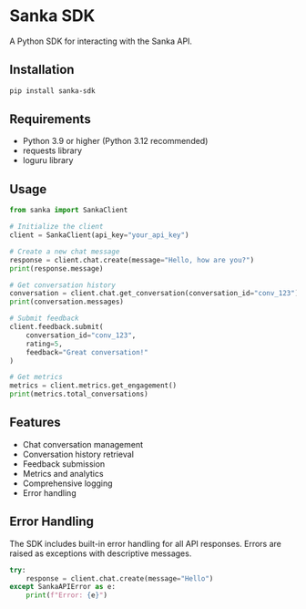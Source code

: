 # Sanka SDK

A Python SDK for interacting with the Sanka API.

## Installation

```bash
pip install sanka-sdk
```

## Requirements

- Python 3.9 or higher (Python 3.12 recommended)
- requests library
- loguru library

## Usage

```python
from sanka import SankaClient

# Initialize the client
client = SankaClient(api_key="your_api_key")

# Create a new chat message
response = client.chat.create(message="Hello, how are you?")
print(response.message)

# Get conversation history
conversation = client.chat.get_conversation(conversation_id="conv_123")
print(conversation.messages)

# Submit feedback
client.feedback.submit(
    conversation_id="conv_123",
    rating=5,
    feedback="Great conversation!"
)

# Get metrics
metrics = client.metrics.get_engagement()
print(metrics.total_conversations)
```

## Features

- Chat conversation management
- Conversation history retrieval
- Feedback submission
- Metrics and analytics
- Comprehensive logging
- Error handling

## Error Handling

The SDK includes built-in error handling for all API responses. Errors are raised as exceptions with descriptive messages.

```python
try:
    response = client.chat.create(message="Hello")
except SankaAPIError as e:
    print(f"Error: {e}")
```
